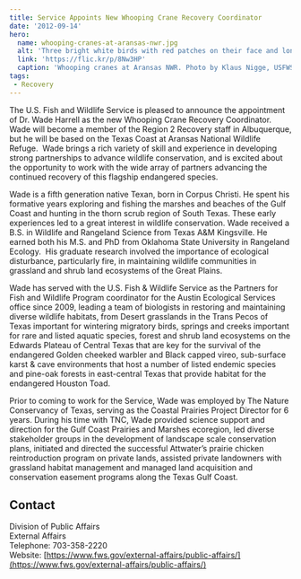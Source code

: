 ```yaml
---
title: Service Appoints New Whooping Crane Recovery Coordinator
date: '2012-09-14'
hero:
  name: whooping-cranes-at-aransas-nwr.jpg
  alt: 'Three bright white birds with red patches on their face and long slender legs standing in the mud.'
  link: 'https://flic.kr/p/8Nw3HP'
  caption: 'Whooping cranes at Aransas NWR. Photo by Klaus Nigge, USFWS.'
tags:
 - Recovery
---
```


The U.S. Fish and Wildlife Service is pleased to announce the appointment of Dr. Wade Harrell as the new Whooping Crane Recovery Coordinator.   Wade will become a member of the Region 2 Recovery staff in Albuquerque, but he will be based on the Texas Coast at Aransas National Wildlife Refuge.  Wade brings a rich variety of skill and experience in developing strong partnerships to advance wildlife conservation, and is excited about the opportunity to work with the wide array of partners advancing the continued recovery of this flagship endangered species. 

Wade is a fifth generation native Texan, born in Corpus Christi. He spent his formative years exploring and fishing the marshes and beaches of the Gulf Coast and hunting in the thorn scrub region of South Texas. These early experiences led to a great interest in wildlife conservation. Wade received a B.S. in Wildlife and Rangeland Science from Texas A&M Kingsville. He earned both his M.S. and PhD from Oklahoma State University in Rangeland Ecology.  His graduate research involved the importance of ecological disturbance, particularly fire, in maintaining wildlife communities in grassland and shrub land ecosystems of the Great Plains.

Wade has served with the U.S. Fish & Wildlife Service as the Partners for Fish and Wildlife Program coordinator for the Austin Ecological Services office since 2009, leading a team of biologists in restoring and maintaining diverse wildlife habitats, from Desert grasslands in the Trans Pecos of Texas important for wintering migratory birds, springs and creeks important for rare and listed aquatic species, forest and shrub land ecosystems on the Edwards Plateau of Central Texas that are key for the survival of the endangered Golden cheeked warbler and Black capped vireo, sub-surface karst & cave environments that host a number of listed endemic species and pine-oak forests in east-central Texas that provide habitat for the endangered Houston Toad.

Prior to coming to work for the Service, Wade was employed by The Nature Conservancy of Texas, serving as the Coastal Prairies Project Director for 6 years. During his time with TNC, Wade provided science support and direction for the Gulf Coast Prairies and Marshes ecoregion, led diverse stakeholder groups in the development of landscape scale conservation plans, initiated and directed the successful Attwater’s prairie chicken reintroduction program on private lands, assisted private landowners with grassland habitat management and managed land acquisition and conservation easement programs along the Texas Gulf Coast.

## Contact

Division of Public Affairs  
External Affairs  
Telephone: 703-358-2220  
Website: [https://www.fws.gov/external-affairs/public-affairs/](https://www.fws.gov/external-affairs/public-affairs/)
